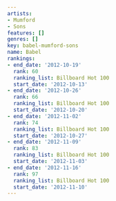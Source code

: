 ```yaml
---
artists:
- Mumford
- Sons
features: []
genres: []
key: babel-mumford-sons
name: Babel
rankings:
- end_date: '2012-10-19'
  rank: 60
  ranking_list: Billboard Hot 100
  start_date: '2012-10-13'
- end_date: '2012-10-26'
  rank: 66
  ranking_list: Billboard Hot 100
  start_date: '2012-10-20'
- end_date: '2012-11-02'
  rank: 74
  ranking_list: Billboard Hot 100
  start_date: '2012-10-27'
- end_date: '2012-11-09'
  rank: 83
  ranking_list: Billboard Hot 100
  start_date: '2012-11-03'
- end_date: '2012-11-16'
  rank: 97
  ranking_list: Billboard Hot 100
  start_date: '2012-11-10'
---
```


